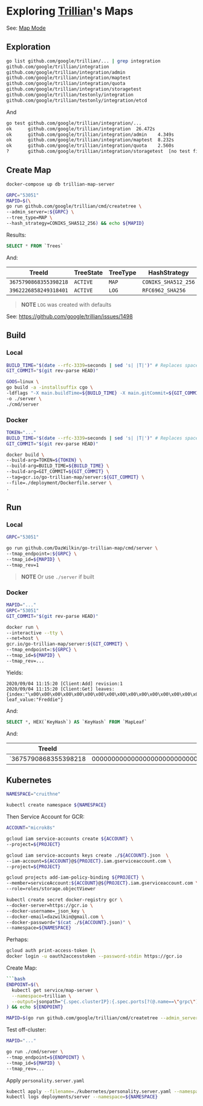 # Exploring [Trillian](https://github.com/google/trillian)'s Maps

See: [Map Mode](https://github.com/google/trillian#map-mode)

## Exploration

```bash
go list github.com/google/trillian/... | grep integration
github.com/google/trillian/integration
github.com/google/trillian/integration/admin
github.com/google/trillian/integration/maptest
github.com/google/trillian/integration/quota
github.com/google/trillian/integration/storagetest
github.com/google/trillian/testonly/integration
github.com/google/trillian/testonly/integration/etcd
```

And

```bash
go test github.com/google/trillian/integration/...
ok  	github.com/google/trillian/integration	26.472s
ok  	github.com/google/trillian/integration/admin	4.349s
ok  	github.com/google/trillian/integration/maptest	8.232s
ok  	github.com/google/trillian/integration/quota	2.560s
?   	github.com/google/trillian/integration/storagetest	[no test files]
```

## Create Map

```bash
docker-compose up db trillian-map-server
```

```bash
GRPC="53051"
MAPID=$(\
go run github.com/google/trillian/cmd/createtree \
--admin_server=:${GRPC} \
--tree_type=MAP \
--hash_strategy=CONIKS_SHA512_256) && echo ${MAPID}
```

Results:

```SQL
SELECT * FROM `Trees`
```

And:

|TreeId|TreeState|TreeType|HashStrategy|HashAlgorithm|SignatureAlgorithm|
|------|---------|--------|------------|-------------|------------------|
|`3675790868355398218`|`ACTIVE`|`MAP`|`CONIKS_SHA512_256`|`SHA256`|`ECDSA`|
|`3962226858249318401`|`ACTIVE`|`LOG`|`RFC6962_SHA256`|`SHA256`|`ECDSA`|


> **NOTE** `LOG` was created with defaults

See: https://github.com/google/trillian/issues/1498

## Build

### Local

```bash
BUILD_TIME="$(date --rfc-3339=seconds | sed 's| |T|')" # Replaces space with "T"
GIT_COMMIT="$(git rev-parse HEAD)"

GOOS=linux \
go build -a -installsuffix cgo \
-ldflags "-X main.buildTime=${BUILD_TIME} -X main.gitCommit=${GIT_COMMIT}" \
-o ./server \
./cmd/server
```

### Docker

```bash
TOKEN="..."
BUILD_TIME="$(date --rfc-3339=seconds | sed 's| |T|')" # Replaces space with "T"
GIT_COMMIT="$(git rev-parse HEAD)"

docker build \
--build-arg=TOKEN=${TOKEN} \
--build-arg=BUILD_TIME=${BUILD_TIME} \
--build-arg=GIT_COMMIT=${GIT_COMMIT} \
--tag=gcr.io/go-trillian-map/server:${GIT_COMMIT} \
--file=./deployment/Dockerfile.server \
.
```

## Run

### Local

```bash
GRPC="53051"

go run github.com/DazWilkin/go-trillian-map/cmd/server \
--tmap_endpoint=:${GRPC} \
--tmap_id=${MAPID} \
--tmap_rev=1
```

> **NOTE** Or use `./server` if built

### Docker

```bash
MAPID="..."
GRPC="53051"
GIT_COMMIT="$(git rev-parse HEAD)"

docker run \
--interactive --tty \
--net=host \
gcr.io/go-trillian-map/server:${GIT_COMMIT} \
--tmap_endpoint=:${GRPC} \
--tmap_id=${MAPID} \
--tmap_rev=...
```

Yields:

```console
2020/09/04 11:15:20 [Client:Add] revision:1
2020/09/04 11:15:20 [Client:Get] leaves:{index:"\x00\x00\x00\x00\x00\x00\x00\x00\x00\x00\x00\x00\x00\x00\x00\x00\x00\x00\x00\x00\x00\x00\x00\x00\x00\x00\x00\x00\x00\x00\x00\x00"  leaf_value:"Freddie"}
```

And:

```SQL
SELECT *, HEX(`KeyHash`) AS `KeyHash` FROM `MapLeaf`
```

And:

|TreeId|KeyHash|MapRevision|LeafValue|
|------|-------|-----------|---------|
|`3675790868355398218|0000000000000000000000000000000000000000000000000000000000000000`|`1`|`77 bytes`|


## Kubernetes


```bash
NAMESPACE="cruithne"

kubectl create namespace ${NAMESPACE}
```

Then Service Account for GCR:

```bash
ACCOUNT="microk8s"

gcloud iam service-accounts create ${ACCOUNT} \
--project=${PROJECT}

gcloud iam service-accounts keys create ./${ACCOUNT}.json  \
--iam-account=${ACCOUNT}@${PROJECT}.iam.gserviceaccount.com \
--project=${PROJECT}

gcloud projects add-iam-policy-binding ${PROJECT} \
--member=serviceAccount:${ACCOUNT}@${PROJECT}.iam.gserviceaccount.com \
--role=roles/storage.objectViewer

kubectl create secret docker-registry gcr \
--docker-server=https://gcr.io \
--docker-username=_json_key \
--docker-email=dazwilkin@gmail.com \
--docker-password="$(cat ./${ACCOUNT}.json)" \
--namespace=${NAMESPACE}
```

Perhaps:

```bash
gcloud auth print-access-token |\
docker login -u oauth2accesstoken --password-stdin https://gcr.io
```

Create Map:

```bash
```bash
ENDPOINT=$(\
  kubectl get service/map-server \
  --namespace=trillian \
  --output=jsonpath="{.spec.clusterIP}:{.spec.ports[?(@.name==\"grpc\")].port}"\
) && echo ${ENDPOINT}

MAPID=$(go run github.com/google/trillian/cmd/createtree --admin_server=${ENDPOINT} --tree_type=MAP --hash_strategy=CONIKS_SHA512_256) && echo ${MAPID}
```

Test off-cluster:

```bash
MAPID="..."

go run ./cmd/server \
--tmap_endpoint=${ENDPOINT} \
--tmap_id=${MAPID} \
--tmap_rev=...
```

Apply `personality.server.yaml`

```bash
kubectl apply --filename=./kubernetes/personality.server.yaml --namespace=${NAMESPACE}
kubectl logs deployments/server --namespace=${NAMESPACE}
```

